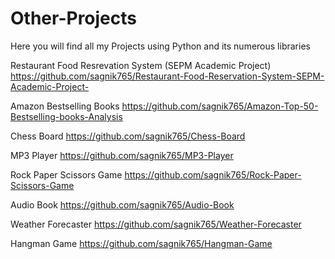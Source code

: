 # Other-Projects
Here you will find all my Projects using Python and its numerous libraries

Restaurant Food Resrevation System (SEPM Academic Project) https://github.com/sagnik765/Restaurant-Food-Reservation-System-SEPM-Academic-Project-

Amazon Bestselling Books   https://github.com/sagnik765/Amazon-Top-50-Bestselling-books-Analysis

Chess Board    https://github.com/sagnik765/Chess-Board

MP3 Player   https://github.com/sagnik765/MP3-Player

Rock Paper Scissors Game    https://github.com/sagnik765/Rock-Paper-Scissors-Game

Audio Book   https://github.com/sagnik765/Audio-Book

Weather Forecaster   https://github.com/sagnik765/Weather-Forecaster

Hangman Game   https://github.com/sagnik765/Hangman-Game

